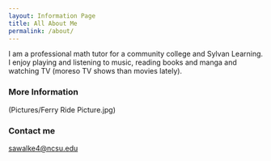 ```yaml
---
layout: Information Page
title: All About Me
permalink: /about/
---
```


I am a professional math tutor for a community college and Sylvan Learning. I enjoy playing and listening to music, reading books and manga and watching TV (moreso TV shows than movies lately).

### More Information

(Pictures/Ferry Ride Picture.jpg)

### Contact me


[sawalke4@ncsu.edu](mailto:sawalke4@ncsu.edu)
